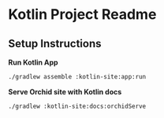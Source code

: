 # Kotlin Project Readme

## Setup Instructions

**Run Kotlin App**
```bash
./gradlew assemble :kotlin-site:app:run
```

**Serve Orchid site with Kotlin docs**
```bash
./gradlew :kotlin-site:docs:orchidServe
```